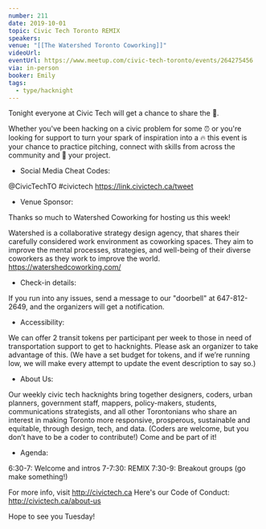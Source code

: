 ```yaml
---
number: 211
date: 2019-10-01
topic: Civic Tech Toronto REMIX
speakers: 
venue: "[[The Watershed Toronto Coworking]]"
videoUrl: 
eventUrl: https://www.meetup.com/civic-tech-toronto/events/264275456
via: in-person
booker: Emily
tags:
  - type/hacknight
---
```


Tonight everyone at Civic Tech will get a chance to share the 🎤.

Whether you've been hacking on a civic problem for some ⏰ or you're looking for support to turn your spark of inspiration into a 🔥 this event is your chance to practice pitching, connect with skills from across the community and 🚀 your project.

+ Social Media Cheat Codes:

@CivicTechTO #civictech
https://link.civictech.ca/tweet

+ Venue Sponsor:

Thanks so much to Watershed Coworking for hosting us this week!

Watershed is a collaborative strategy design agency, that shares their carefully considered work environment as coworking spaces. They aim to improve the mental processes, strategies, and well-being of their diverse coworkers as they work to improve the world. https://watershedcoworking.com/

+ Check-in details:

If you run into any issues, send a message to our "doorbell" at 647-812-2649, and the organizers will get a notification.

+ Accessibility:

We can offer 2 transit tokens per participant per week to those in need of transportation support to get to hacknights. Please ask an organizer to take advantage of this. (We have a set budget for tokens, and if we’re running low, we will make every attempt to update the event description to say so.)

+ About Us:

Our weekly civic tech hacknights bring together designers, coders, urban planners, government staff, mappers, policy-makers, students, communications strategists, and all other Torontonians who share an interest in making Toronto more responsive, prosperous, sustainable and equitable, through design, tech, and data. (Coders are welcome, but you don’t have to be a coder to contribute!) Come and be part of it!

+ Agenda:

6:30-7: Welcome and intros
7-7:30: REMIX
7:30-9: Breakout groups (go make something!)

For more info, visit http://civictech.ca
Here's our Code of Conduct: http://civictech.ca/about-us

Hope to see you Tuesday!